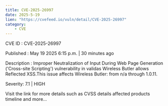 ```yaml
---
title: CVE-2025-26997
date: 2025-5-19
lien: "https://cvefeed.io/vuln/detail/CVE-2025-26997"
category:
    - CVE
---
```


CVE ID : CVE-2025-26997

Published :  May 19
2025
6:15 p.m. | 30 minutes ago

Description : Improper Neutralization of Input During Web Page Generation ('Cross-site Scripting') vulnerability in validas Wireless Butler allows Reflected XSS.This issue affects Wireless Butler: from n/a through 1.0.11.

Severity: 7.1 | HIGH

Visit the link for more details
such as CVSS details
affected products
timeline
and more...

